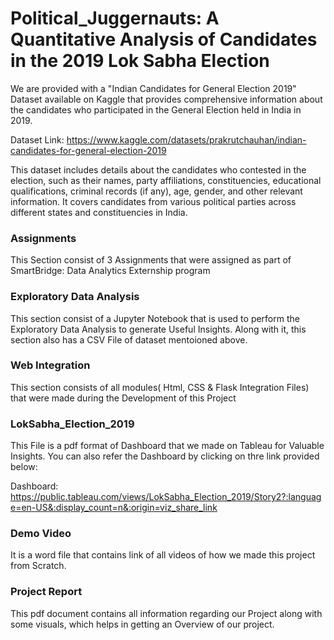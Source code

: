 # Political_Juggernauts: A Quantitative Analysis of Candidates in the 2019 Lok Sabha Election

We are provided with a "Indian Candidates for General Election 2019" Dataset available on Kaggle that provides comprehensive information about the candidates who participated in the General Election held in India in 2019. 

Dataset Link: https://www.kaggle.com/datasets/prakrutchauhan/indian-candidates-for-general-election-2019 

This dataset includes details about the candidates who contested in the election, such as their names, party affiliations, constituencies, educational qualifications, criminal records (if any), age, gender, and other relevant information. It covers candidates from various political parties across different states and constituencies in India.

<h3>Assignments</h3>

This Section consist of 3 Assignments that were assigned as part of SmartBridge: Data Analytics Externship program

<h3>Exploratory Data Analysis</h3>

This section consist of a Jupyter Notebook  that is used to perform the Exploratory Data Analysis to generate Useful Insights. Along with it, this section also has a CSV File of dataset mentoioned above.

<h3>Web Integration</h3>

This section consists of all modules( Html, CSS & Flask Integration Files) that were made during the Development of this Project

<h3>LokSabha_Election_2019</h3>

This File is a pdf format of Dashboard that we made on Tableau for Valuable Insights. You can also refer the Dashboard by clicking on thre link provided below:

Dashboard: https://public.tableau.com/views/LokSabha_Election_2019/Story2?:language=en-US&:display_count=n&:origin=viz_share_link

<h3>Demo Video</h3>

It is a word file that contains link of all videos of how we made this project from Scratch.

<h3>Project Report</h3>

This pdf document contains all information regarding our Project along with some visuals, which helps in getting an Overview of our project. 
